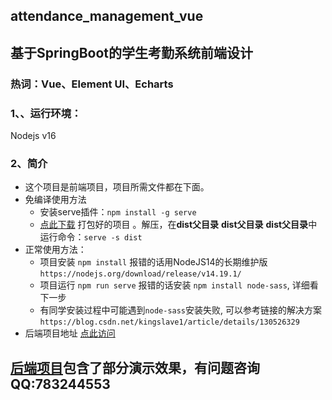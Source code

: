 ## attendance_management_vue
## 基于SpringBoot的学生考勤系统前端设计
### 热词：Vue、Element UI、Echarts


### 1、、运行环境：
Nodejs v16

### 2、简介
+ 这个项目是前端项目，项目所需文件都在下面。<br>
+ 免编译使用方法
  + 安装serve插件：`npm install -g serve`
  + [点此下载](https://github.com/WongSilver/attendance_management_vue/releases/tag/v0.0.1) 打包好的项目  。解压，在**dist父目录** **dist父目录** **dist父目录**中运行命令：`serve -s dist` <br>
+ 正常使用方法：
  + 项目安装 `npm install` 报错的话用NodeJS14的长期维护版 `https://nodejs.org/download/release/v14.19.1/`
  + 项目运行 `npm run serve` 报错的话安装 `npm install node-sass`, 详细看下一步
  + 有同学安装过程中可能遇到`node-sass`安装失败, 可以参考链接的解决方案 `https://blog.csdn.net/kingslave1/article/details/130526329`
+ 后端项目地址 [点此访问](https://github.com/WongSilver/attendance_management_api)


## [后端项目](https://github.com/WongSilver/attendance_management_api)包含了部分演示效果，有问题咨询 QQ:783244553
